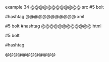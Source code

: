 example 34
@@@@@@@@@@@@ src
#5 bolt

#hashtag
@@@@@@@@@@@@ xml
<?xml version="1.0" encoding="UTF-8"?>
<!DOCTYPE document SYSTEM "CommonMark.dtd">
<document xmlns="http://commonmark.org/xml/1.0">
  <paragraph>
    <text>#5 bolt</text>
  </paragraph>
  <paragraph>
    <text>#hashtag</text>
  </paragraph>
</document>
@@@@@@@@@@@@ html
<p>#5 bolt</p>
<p>#hashtag</p>
@@@@@@@@@@@@
